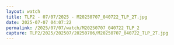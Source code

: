 ```yaml
---
layout: watch
title: TLP2 - 07/07/2025 - M20250707_040722_TLP_2T.jpg
date: 2025-07-07 04:07:22
permalink: /2025/07/07/watch/M20250707_040722_TLP_2
capture: TLP2/2025/202507/20250706/M20250707_040722_TLP_2T.jpg
---
```

